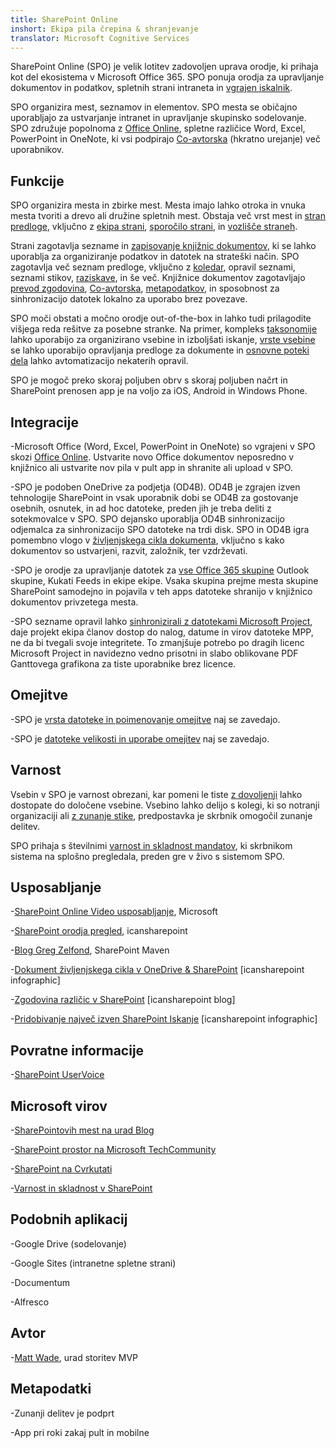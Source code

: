 ```yaml
---
title: SharePoint Online
inshort: Ekipa pila črepina & shranjevanje
translator: Microsoft Cognitive Services
---
```



SharePoint Online (SPO) je velik lotitev zadovoljen uprava orodje, ki prihaja kot del ekosistema v Microsoft Office 365. SPO ponuja orodja za upravljanje dokumentov in podatkov, spletnih strani intraneta in [vgrajen iskalnik](http://icsh.pt/HowToSPSearch).

SPO organizira mest, seznamov in elementov. SPO mesta se običajno uporabljajo za ustvarjanje intranet in upravljanje skupinsko sodelovanje. SPO združuje popolnoma z [Office Online](https://technet.microsoft.com/en-us/library/word-online-service-description.aspx), spletne različice Word, Excel, PowerPoint in OneNote, ki vsi podpirajo [Co-avtorska](http://icsh.pt/CoAuthoring) (hkratno urejanje) več uporabnikov.

Funkcije
---------

SPO organizira mesta in zbirke mest. Mesta imajo lahko otroka in vnuka mesta tvoriti a drevo ali družine spletnih mest. Obstaja več vrst mest in [stran predloge](https://support.office.com/en-us/article/Using-templates-to-create-different-kinds-of-SharePoint-sites-449eccec-ff99-4cf3-b62e-dcfee37e8da4), vključno z [ekipa strani](https://support.office.com/en-us/article/what-is-a-sharepoint-team-site-75545757-36c3-46a7-beed-0aaa74f0401e), [sporočilo strani](https://support.office.com/en-us/article/what-is-a-sharepoint-communication-site-94a33429-e580-45c3-a090-5512a8070732), in [vozlišče straneh](https://docs.microsoft.com/en-us/sharepoint/dev/features/hub-site/hub-site-overview).

Strani zagotavlja sezname in [zapisovanje knjižnic dokumentov](http://icsh.pt/SPDocLibs), ki se lahko uporablja za organiziranje podatkov in datotek na strateški način. SPO zagotavlja več seznam predloge, vključno z [koledar](https//icsh.pt/SPCalendars), opravil seznami, seznami stikov, [raziskave](http://icsh.pt/SPSurveyIntro), in še več. Knjižnice dokumentov zagotavljajo [prevod zgodovina](http://icsh.pt/VersionHistory), [Co-avtorska](http://icsh.pt/CoAuthoring), [metapodatkov](http://icsh.pt/MetadataGuide), in sposobnost za sinhronizacijo datotek lokalno za uporabo brez povezave.

SPO moči obstati a močno orodje out-of-the-box in lahko tudi prilagodite višjega reda rešitve za posebne stranke. Na primer, kompleks [taksonomije](http://sharepointmaven.com/2-ways-to-design-sharepoint-taxonomy-for-an-organization/) lahko uporabijo za organizirano vsebine in izboljšati iskanje, [vrste vsebine](https://technet.microsoft.com/en-us/library/cc262735.aspx) se lahko uporabijo opravljanja predloge za dokumente in [osnovne poteki dela](http://sharepointmaven.com/4-things-to-do-before-creating-a-workflow-in-sharepoint-and-office-365/) lahko avtomatizacijo nekaterih opravil.

SPO je mogoč preko skoraj poljuben obrv s skoraj poljuben načrt in SharePoint prenosen app je na voljo za iOS, Android in Windows Phone.

Integracije
---------

-Microsoft Office (Word, Excel, PowerPoint in OneNote) so vgrajeni v SPO skozi [Office Online](https://technet.microsoft.com/en-us/library/word-online-service-description.aspx). Ustvarite novo Office dokumentov neposredno v knjižnico ali ustvarite nov pila v pult app in shranite ali upload v SPO.

-SPO je podoben OneDrive za podjetja (OD4B). OD4B je zgrajen izven tehnologije SharePoint in vsak uporabnik dobi se OD4B za gostovanje osebnih, osnutek, in ad hoc datoteke, preden jih je treba deliti z sotekmovalce v SPO. SPO dejansko uporablja OD4B sinhronizacijo odjemalca za sinhronizacijo SPO datoteke na trdi disk. SPO in OD4B igra pomembno vlogo v [življenjskega cikla dokumenta](http://icsh.pt/DocCircleOfLife), vključno s kako dokumentov so ustvarjeni, razvit, založnik, ter vzdrževati.

-SPO je orodje za upravljanje datotek za [vse Office 365 skupine](http://icsh.pt/O365groups) Outlook skupine, Kukati Feeds in ekipe ekipe. Vsaka skupina prejme mesta skupine SharePoint samodejno in pojavila v teh apps datoteke shranijo v knjižnico dokumentov privzetega mesta.

-SPO sezname opravil lahko [sinhronizirali z datotekami Microsoft Project](http://icsh.pt/MPPtoSharePoint), daje projekt ekipa članov dostop do nalog, datume in virov datoteke MPP, ne da bi tvegali svoje integritete. To zmanjšuje potrebo po dragih licenc Microsoft Project in navidezno vedno prisotni in slabo oblikovane PDF Ganttovega grafikona za tiste uporabnike brez licence.

Omejitve
---------

-SPO je [vrsta datoteke in poimenovanje omejitve](http://icsh.pt/SPFileTypeLimits) naj se zavedajo.

-SPO je [datoteke velikosti in uporabe omejitev](http://icsh.pt/SPUseLimits) naj se zavedajo.

Varnost
---------

Vsebin v SPO je varnost obrezani, kar pomeni le tiste [z dovoljenji](http://icsh.pt/PermissionsInSP) lahko dostopate do določene vsebine. Vsebino lahko delijo s kolegi, ki so notranji organizaciji ali [z zunanje stike](http://icsh.pt/ExternalSharing), predpostavka je skrbnik omogočil zunanje delitev.

SPO prihaja s številnimi [varnost in skladnost mandatov](https://blogs.technet.microsoft.com/wbaer/2017/03/13/security-and-compliance-in-sharepoint-online-and-onedrive-for-business/), ki skrbnikom sistema na splošno pregledala, preden gre v živo s sistemom SPO.

Usposabljanje
---------

-[SharePoint Online Video usposabljanje](https://support.office.com/en-us/article/SharePoint-Online-video-training-cb8ef501-84db-4427-ac77-ec2009fb8e23?ui=en-US&rs=en-US&ad=US), Microsoft

-[SharePoint orodja pregled](http://icansharepoint.com/tools), icansharepoint

-[Blog Greg Zelfond](http://sharepointmaven.com/blog-sharepoint-best-practices/), SharePoint Maven

-[Dokument življenjskega cikla v OneDrive & SharePoint](http://icsh.pt/DocCircleOfLife) \[icansharepoint
    infographic\]

-[Zgodovina različic v SharePoint](http://icsh.pt/VersionHistory)
    \[icansharepoint blog\]

-[Pridobivanje največ izven SharePoint
    Iskanje](http://icsh.pt/HowToSPSearch) \[icansharepoint infographic\]

Povratne informacije
---------

-[SharePoint UserVoice](https://sharepoint.uservoice.com/)

Microsoft virov
---------

-[SharePointovih mest na urad Blog](https://blogs.office.com/en-us/sharepoint/)

-[SharePoint prostor na Microsoft TechCommunity](https://techcommunity.microsoft.com/t5/SharePoint/bd-p/SharePoint_General)

-[SharePoint na Cvrkutati](https://twitter.com/sharepoint)

-[Varnost in skladnost v SharePoint](https://blogs.technet.microsoft.com/wbaer/2017/03/13/security-and-compliance-in-sharepoint-online-and-onedrive-for-business/)


Podobnih aplikacij
--------------------

-Google Drive (sodelovanje)

-Google Sites (intranetne spletne strani)

-Documentum

-Alfresco

Avtor
---------

-[Matt Wade](https://www.linkedin.com/in/thatmattwade/), urad storitev MVP

Metapodatki
--------

-Zunanji delitev je podprt

-App pri roki zakaj pult in mobilne

